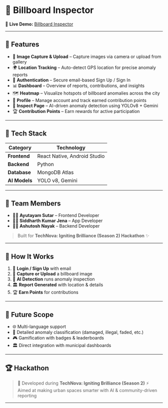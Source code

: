 # 📡 Billboard Inspector

🔗 **Live Demo:** [Billboard Inspector](https://billboard-inspect.netlify.app/)

---

## 🚀 Features

* 📸 **Image Capture & Upload** – Capture images via camera or upload from gallery
* 🌍 **Location Tracking** – Auto-detect GPS location for precise anomaly reports
* 🔐 **Authentication** – Secure email-based Sign Up / Sign In
* 📊 **Dashboard** – Overview of reports, contributions, and insights
* 🗺️ **Heatmap** – Visualize hotspots of billboard anomalies across the city
* 👤 **Profile** – Manage account and track earned contribution points
* 🔎 **Inspect Page** – AI-driven anomaly detection using YOLOv8 + Gemini
* 🏆 **Contribution Points** – Earn rewards for active participation

---

## 🧠 Tech Stack

| Category      | Technology                   |
| ------------- | ---------------------------- |
| **Frontend**  | React Native, Android Studio |
| **Backend**   | Python                       |
| **Database**  | MongoDB Atlas                |
| **AI Models** | YOLO v8, Gemini              |

---

## 👥 Team Members

* 👨‍💻 **Ayutayam Sutar** – Frontend Developer
* 👨‍💻 **Siddharth Kumar Jena** – App Developer
* 👨‍💻 **Ashutosh Nayak** – Backend Developer

> Built for **TechNova: Igniting Brilliance (Season 2) Hackathon** ✨

---

## 📲 How It Works

1. 🔐 **Login / Sign Up** with email
2. 📸 **Capture or Upload** a billboard image
3. 🤖 **AI Detection** runs anomaly inspection
4. 🏛️ **Report Generated** with location & details
5. 🏆 **Earn Points** for contributions

---

## 🌟 Future Scope

* 🌐 Multi-language support
* 🧾 Detailed anomaly classification (damaged, illegal, faded, etc.)
* 🎮 Gamification with badges & leaderboards
* 🏛️ Direct integration with municipal dashboards

---

## 🏆 Hackathon

> 📍 Developed during **TechNova: Igniting Brilliance (Season 2)**
> ⚡ Aimed at making urban spaces smarter with AI & community-driven reporting

---
